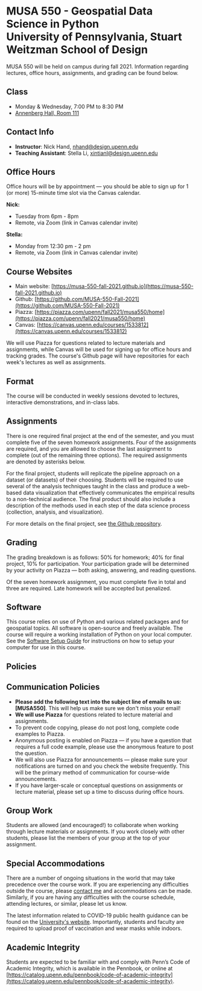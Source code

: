 # MUSA 550 - Geospatial Data Science in Python<br>University of Pennsylvania, Stuart Weitzman School of Design

MUSA 550 will be held on campus during fall 2021. Information regarding
lectures, office hours, assignments, and grading can be found below.

## Class

- Monday & Wednesday, 7:00 PM to 8:30 PM
- [Annenberg Hall, Room 111](https://www.isc-cts.upenn.edu/finder/classroominfo.asp?id=anns-111)

## Contact Info

- **Instructor**: Nick Hand, nhand@design.upenn.edu
- **Teaching Assistant**: Stella Li, xintianl@design.upenn.edu

## Office Hours

Office hours will be by appointment — you should be able to
sign up for 1 (or more) 15-minute time slot via the Canvas calendar.

**Nick:**

- Tuesday from 6pm - 8pm
- Remote, via Zoom (link in Canvas calendar invite)

**Stella:**

- Monday from 12:30 pm - 2 pm
- Remote, via Zoom (link in Canvas calendar invite)

## Course Websites

- Main website: [https://musa-550-fall-2021.github.io](https://musa-550-fall-2021.github.io)
- Github: [https://github.com/MUSA-550-Fall-2021](https://github.com/MUSA-550-Fall-2021)
- Piazza: [https://piazza.com/upenn/fall2021/musa550/home](https://piazza.com/upenn/fall2021/musa550/home)
- Canvas: [https://canvas.upenn.edu/courses/1533812](https://canvas.upenn.edu/courses/1533812)

We will use Piazza for questions related to lecture materials and assignments,
while Canvas will be used for signing up for office hours and tracking grades.
The course's Github page will have repositories for each week's
lectures as well as assignments.

## Format

The course will be conducted in weekly sessions devoted to lectures, interactive
demonstrations, and in-class labs.

## Assignments

There is one required final project at the end of the semester, and you must
complete five of the seven homework assignments. Four of the assignments are
required, and you are allowed to choose the last assignment to complete (out of
the remaining three options). The required assignments are denoted by asterisks
below.

For the final project, students will replicate the pipeline approach on a
dataset (or datasets) of their choosing. Students will be required to use
several of the analysis techniques taught in the class and produce a web-based
data visualization that effectively communicates the empirical results to a
non-technical audience. The final product should also include a description of
the methods used in each step of the data science process (collection, analysis,
and visualization).

For more details on the final project, see [the Github
repository](https://github.com/MUSA-550-Fall-2021/final-project).

## Grading

The grading breakdown is as follows: 50% for homework; 40% for final project,
10% for participation. Your participation grade will be determined
by your activity on Piazza — both asking, answering, and reading
questions.

Of the seven homework assignment, you must complete five in total and three are
required. Late homework will be accepted but penalized.

## Software

This course relies on use of Python and various related packages and for
geospatial topics. All software is open-source and freely available. The course
will require a working installation of Python on your local computer. See the
[Software Setup Guide](https://musa-550-fall-2021.github.io/resources/setup/) for
instructions on how to setup your computer for use in this course.

## Policies

## Communication Policies

- **Please add the following text into the subject line of emails to us:
  [MUSA550]**. This will help us make sure we don't miss your email!
- **We will use Piazza** for questions related to lecture material and assignments.
- To prevent code copying, please do not post long, complete code examples to Piazza.
- Anonymous posting is enabled on Piazza — if you have a question that requires
  a full code example, please use the anonymous feature to post the question.
- We will also use Piazza for announcements — please make sure your
  notifications are turned on and you check the website frequently. This will
  be the primary method of communication for course-wide announcements.
- If you have larger-scale or conceptual questions on assignments or lecture
  material, please set up a time to discuss during office hours.

## Group Work

Students are allowed (and encouraged!) to collaborate when working through
lecture materials or assignments. If you work closely with other students,
please list the members of your group at the top of your assignment.

## Special Accommodations

There are a number of ongoing situations in the world that may take precedence
over the course work. If you are experiencing any difficulties outside the
course, please [contact me](mailto:nhand@design.upenn.edu) and accommodations can be made.
Similarly, if you are having any difficulties with the course schedule,
attending lectures, or similar, please let us know.

The latest information related to COVID-19 public health guidance can be found on the
[University's website](https://coronavirus.upenn.edu/content/public-health-guidance).
Importantly, students and faculty are required to upload proof of vaccination and wear masks
while indoors.

## Academic Integrity

Students are expected to be familiar with and comply with Penn’s Code of
Academic Integrity, which is available in the Pennbook, or online at
[https://catalog.upenn.edu/pennbook/code-of-academic-integrity](https://catalog.upenn.edu/pennbook/code-of-academic-integrity).
